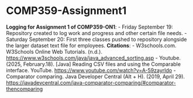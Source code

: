 # COMP359-Assignment1
**Logging for Assignment 1 of COMP359-ON1**:
        - Friday September 19: Repository created to log work and progress and other certain file needs.
        - Saturday September 20: First three classes pushed to repository alongside the larger dataset text file for employees. 
**Citations**:
    - W3schools.com. W3Schools Online Web Tutorials. (n.d.). https://www.w3schools.com/java/java_advanced_sorting.asp
    - Youtube. (2025, February.18). [Java] Reading CSV files and using the Comparable interface. YouTube. https://www.youtube.com/watch?v=A-59zayrIdo
    - Comparator comparing. Java Developer Central (Alt + H). (2019, April 29). https://javadevcentral.com/java-comparator-comparing/#comparator-thencomparing 
